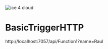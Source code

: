 ![ice 4 cloud](https://github.com/user-attachments/assets/5088ebbe-05cf-4046-94a4-2ed929b3cce2)
# BasicTriggerHTTP
http://localhost:7057/api/Function1?name=Raul
